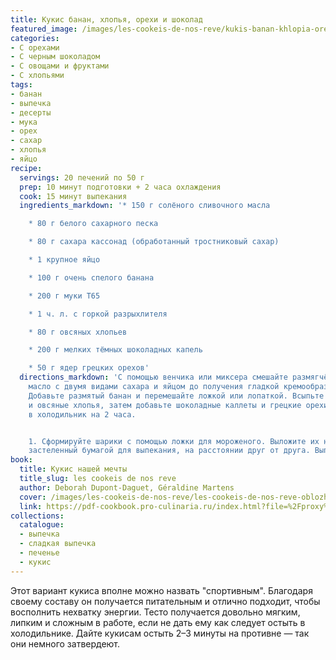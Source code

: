 ```yaml
---
title: Кукис банан, хлопья, орехи и шоколад
featured_image: /images/les-cookeis-de-nos-reve/kukis-banan-khlopia-orekhi-i-shokolad.jpeg
categories:
- С орехами
- С черным шоколадом
- С овощами и фруктами
- С хлопьями
tags:
- банан
- выпечка
- десерты
- мука
- орех
- сахар
- хлопья
- яйцо
recipe:
  servings: 20 печений по 50 г
  prep: 10 минут подготовки + 2 часа охлаждения
  cook: 15 минут выпекания
  ingredients_markdown: '* 150 г солёного сливочного масла

    * 80 г белого сахарного песка

    * 80 г сахара кассонад (обработанный тростниковый сахар)

    * 1 крупное яйцо

    * 100 г очень спелого банана

    * 200 г муки T65

    * 1 ч. л. с горкой разрыхлителя

    * 80 г овсяных хлопьев

    * 200 г мелких тёмных шоколадных капель

    * 50 г ядер грецких орехов'
  directions_markdown: 'С помощью венчика или миксера смешайте размягчённое сливочное
    масло с двумя видами сахара и яйцом до получения гладкой кремообразной массы.
    Добавьте размятый банан и перемешайте ложкой или лопаткой. Всыпьте муку, разрыхлитель
    и овсяные хлопья, затем добавьте шоколадные каллеты и грецкие орехи. Уберите тесто
    в холодильник на 2 часа.


    1. Сформируйте шарики с помощью ложки для мороженого. Выложите их на противень,
    застеленный бумагой для выпекания, на расстоянии друг от друга. Выпекайте 15 минут.'
book:
  title: Кукис нашей мечты
  title_slug: les cookeis de nos reve
  author: Deborah Dupont-Daguet, Géraldine Martens
  cover: /images/les-cookeis-de-nos-reve/les-cookeis-de-nos-reve-oblozhka.jpeg
  link: https://pdf-cookbook.pro-culinaria.ru/index.html?file=%2Fproxy%2Finbooks%2Fles-cookeis-de-nos-reve.pdf
collections:
  catalogue:
  - выпечка
  - сладкая выпечка
  - печенье
  - кукис
---
```


Этот вариант кукиса вполне можно назвать "спортивным". Благодаря своему составу он получается питательным и отлично подходит, чтобы восполнить нехватку энергии.
Тесто получается довольно мягким, липким и сложным в работе, если не дать ему как следует остыть в холодильнике. Дайте кукисам остыть 2–3 минуты на противне — так они немного затвердеют.

